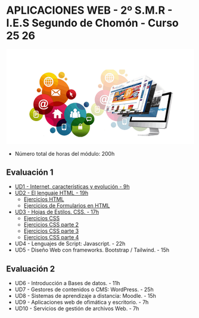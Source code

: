 # APLICACIONES WEB - 2º S.M.R - I.E.S Segundo de Chomón - Curso 25 26

![Lenguaje de Marcas y Sistemas de Gestión de la Información](./img/Aweb.png)

- Número total de horas del módulo: 200h

## Evaluación 1

- [UD1 - Internet, características y evolución - 9h](./UD1/readme.md)
- [UD2 - El lenguaje HTML - 19h](./UD2/readme.md)
    - [Ejercicios HTML](./UD2/Dia2/ejercicioshtml.md)
    - [Ejercicios de Formularios en HTML](./UD2/ejerciciosformularios.md)
- [UD3 - Hojas de Estilos. CSS. - 17h](./UD3/readme.md)
    - [Ejercicios CSS](./UD3/ejercicios1css/readme.md)
    - [Ejercicios CSS parte 2](./UD3/ejercicios2css/readme.md)
    - [Ejercicios CSS parte 3](./UD3/ejercicioscss3/readme.md)
    - [Ejercicios CSS parte 4](./UD3/ejercicioscss4/readme.md)
- UD4 - Lenguajes de Script: Javascript. - 22h
- UD5 - Diseño Web con frameworks. Bootstrap / Tailwind. - 15h

## Evaluación 2

- UD6 - Introducción a Bases de datos. - 11h
- UD7 - Gestores de contenidos o CMS: WordPress. - 25h
- UD8 - Sistemas de aprendizaje a distancia: Moodle. - 15h
- UD9 - Aplicaciones web de ofimática y escritorio. - 7h
- UD10 - Servicios de gestión de archivos Web. - 7h
